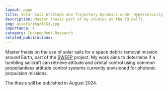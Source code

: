 ```yaml
---
layout: page
title: Solar Sail Attitude and Trajectory Dynamics under Hypervelocity Impacts
description: Master thesis part of my studies at the TU Delft.
img: assets/img/ACS3.jpg
importance: 1
category: Independent Research
related_publications:
---
```


Master thesis on the use of solar sails for a space debris removal mission around Earth, part of the [SWEEP](https://www.tudelft.nl/en/ae/sweep) project. My work aims to determine if a tumbling sailcraft can retrieve attitude and orbital control using common propellantless attitude control systems currently envisioned for photonic propulsion missions.

The thesis will be published in August 2024.
